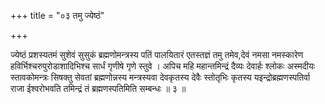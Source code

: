 +++
title = "०३ तमु ज्येष्ठं"

+++

ज्येष्ठं प्रशस्यतमं सुशेवं सुसुकं ब्रह्मणोमन्त्रस्य पतिं पालयितारं एतस्तज्ञं तमु तमेव,देवं नमसा नमस्कारेण हविर्भिश्चरुपुरोडाशादिभिश्च सार्धं गृणीषे गृणे स्तुवे । अपिच महि महान्तमिन्द्रं दैव्यः देवार्हः श्लोकः अस्मदीयः स्तावकोमन्त्रः सिषक्तु सेवतां ब्रह्मणोन्नस्य मन्त्रस्यवा देवकृतस्य देवैः स्तोतृभिः कृतस्य यइन्द्रोब्रह्मणस्पतिर्वा राजा ईश्वरोभवति तमिन्द्रं तं ब्रह्मणस्पतिमिति सम्बन्धः ॥ ३ ॥